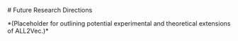 \# Future Research Directions



\*(Placeholder for outlining potential experimental and theoretical extensions of ALL2Vec.)\*

